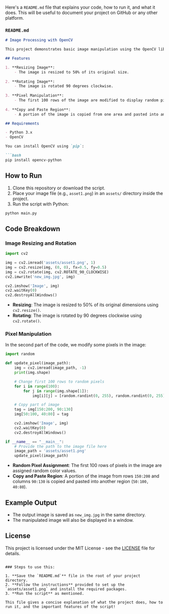 Here's a `README.md` file that explains your code, how to run it, and what it does. This will be useful to document your project on GitHub or any other platform.

### `README.md`

```markdown
# Image Processing with OpenCV

This project demonstrates basic image manipulation using the OpenCV library in Python. The script performs various operations such as resizing, rotating, and pixel manipulation on an image.

## Features

1. **Resizing Image**: 
    - The image is resized to 50% of its original size.
    
2. **Rotating Image**:
    - The image is rotated 90 degrees clockwise.
    
3. **Pixel Manipulation**:
    - The first 100 rows of the image are modified to display random pixel values.
    
4. **Copy and Paste Region**:
    - A portion of the image is copied from one area and pasted into another.

## Requirements

- Python 3.x
- OpenCV

You can install OpenCV using `pip`:

```bash
pip install opencv-python
```

## How to Run

1. Clone this repository or download the script.
2. Place your image file (e.g., `asset1.png`) in an `assets/` directory inside the project.
3. Run the script with Python:

```bash
python main.py
```

## Code Breakdown

### Image Resizing and Rotation

```python
import cv2

img = cv2.imread('assets/asset1.png', 1)
img = cv2.resize(img, (0, 0), fx=0.5, fy=0.5)
img = cv2.rotate(img, cv2.ROTATE_90_CLOCKWISE)
cv2.imwrite('new_img.jpg', img)

cv2.imshow('Image', img)
cv2.waitKey(0)
cv2.destroyAllWindows()
```

- **Resizing**: The image is resized to 50% of its original dimensions using `cv2.resize()`.
- **Rotating**: The image is rotated by 90 degrees clockwise using `cv2.rotate()`.

### Pixel Manipulation

In the second part of the code, we modify some pixels in the image:

```python
import random

def update_pixel(image_path):
    img = cv2.imread(image_path, -1)
    print(img.shape)

    # Change first 100 rows to random pixels
    for i in range(100):
        for j in range(img.shape[1]):
            img[i][j] = [random.randint(0, 255), random.randint(0, 255), random.randint(0, 255), random.randint(0, 255)]

    # Copy part of image
    tag = img[150:200, 90:130]
    img[50:100, 40:80] = tag

    cv2.imshow('Image', img)
    cv2.waitKey(0)
    cv2.destroyAllWindows()

if __name__ == "__main__":
    # Provide the path to the image file here
    image_path = 'assets/asset1.png'
    update_pixel(image_path)
```

- **Random Pixel Assignment**: The first 100 rows of pixels in the image are assigned random color values.
- **Copy and Paste Region**: A portion of the image from rows `150:200` and columns `90:130` is copied and pasted into another region (`50:100, 40:80`).

## Example Output

- The output image is saved as `new_img.jpg` in the same directory.
- The manipulated image will also be displayed in a window.

## License

This project is licensed under the MIT License - see the [LICENSE](LICENSE) file for details.
```

### Steps to use this:

1. **Save the `README.md`** file in the root of your project directory.
2. **Follow the instructions** provided to set up the `assets/asset1.png` and install the required packages.
3. **Run the script** as mentioned.

This file gives a concise explanation of what the project does, how to run it, and the important features of the script!